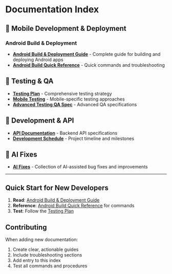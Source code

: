 # Documentation Index

## 📱 Mobile Development & Deployment

### Android Build & Deployment
- **[Android Build & Deployment Guide](android-build-deployment-guide.md)** - Complete guide for building and deploying Android apps
- **[Android Build Quick Reference](android-build-quick-reference.md)** - Quick commands and troubleshooting

## 🧪 Testing & QA

- **[Testing Plan](testing-plan.md)** - Comprehensive testing strategy
- **[Mobile Testing](mobile-testing.md)** - Mobile-specific testing approaches
- **[Advanced Testing QA Spec](advanced-testing-qa-spec.md)** - Advanced QA specifications

## 🔧 Development & API

- **[API Documentation](api.md)** - Backend API specifications
- **[Development Schedule](development-schedule.md)** - Project timeline and milestones

## 🤖 AI Fixes

- **[AI Fixes](ai_fixes/)** - Collection of AI-assisted bug fixes and improvements

---

## Quick Start for New Developers

1. **Read**: [Android Build & Deployment Guide](android-build-deployment-guide.md)
2. **Reference**: [Android Build Quick Reference](android-build-quick-reference.md) for commands
3. **Test**: Follow the [Testing Plan](testing-plan.md)

## Contributing

When adding new documentation:
1. Create clear, actionable guides
2. Include troubleshooting sections
3. Add entry to this index
4. Test all commands and procedures
